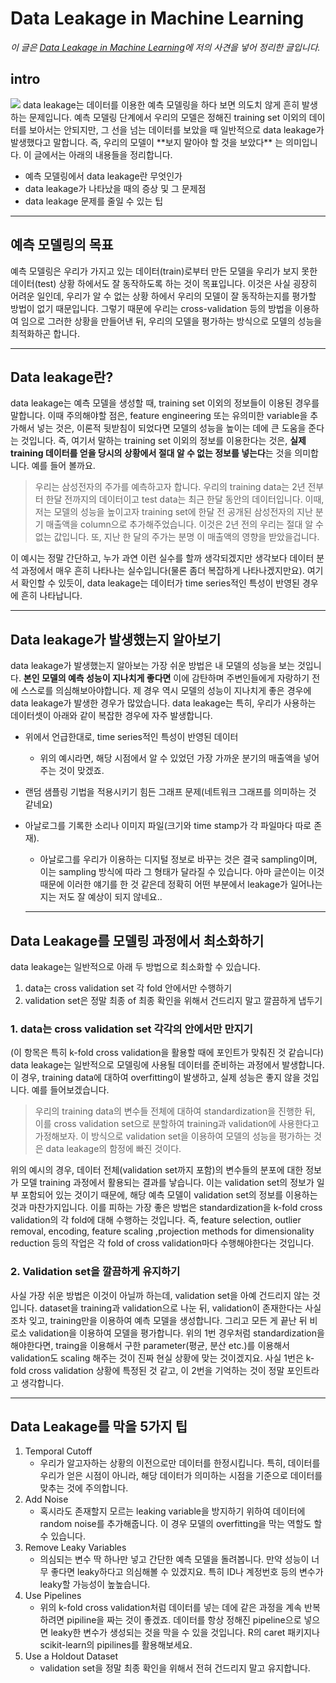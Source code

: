 # Data Leakage in Machine Learning

*이 글은 <a href="https://machinelearningmastery.com/data-leakage-machine-learning/">Data Leakage in Machine Learning</a>에 저의 사견을 넣어 정리한 글입니다.*

## intro
<img src="https://mblogthumb-phinf.pstatic.net/20160514_249/padi328366_1463234969276YhM6i_JPEG/%B0%EE%BC%BA2.jpg?type=w800">
data leakage는 데이터를 이용한 예측 모델링을 하다 보면 의도치 않게 흔히 발생하는 문제입니다. 예측 모델링 단계에서 우리의 모델은 정해진 training set 이외의 데이터를 보아서는 안되지만, 그 선을 넘는 데이터를 보았을 때 일반적으로 data leakage가 발생했다고 말합니다. 즉, 우리의 모델이 **보지 말아야 할 것을 보았다** 는 의미입니다. 이 글에서는 아래의 내용들을 정리합니다.

- 예측 모델링에서 data leakage란 무엇인가
- data leakage가 나타났을 때의 증상 및 그 문제점
- data leakage 문제를 줄일 수 있는 팁

---

## 예측 모델링의 목표

예측 모델링은 우리가 가지고 있는 데이터(train)로부터 만든 모델을 우리가 보지 못한 데이터(test) 상황 하에서도 잘 동작하도록 하는 것이 목표입니다. 이것은 사실 굉장히 어려운 일인데, 우리가 알 수 없는 상황 하에서 우리의 모델이 잘 동작하는지를 평가할 방법이 없기 때문입니다. 그렇기 때문에 우리는 cross-validation 등의 방법을 이용하여 임으로 그러한 상황을 만들어낸 뒤, 우리의 모델을 평가하는 방식으로 모델의 성능을 최적화하곤 합니다.

---

## Data leakage란?

data leakage는 예측 모델을 생성할 때, training set 이외의 정보들이 이용된 경우를 말합니다. 이때 주의해야할 점은, feature engineering 또는 유의미한 variable을 추가해서 넣는 것은, 이론적 뒷받침이 되었다면 모델의 성능을 높이는 데에 큰 도움을 준다는 것입니다. 즉, 여기서 말하는 training set 이외의 정보를 이용한다는 것은, **실제 training 데이터를 얻을 당시의 상황에서 절대 알 수 없는 정보를 넣는다**는 것을 의미합니다. 예를 들어 볼까요.

> 우리는 삼성전자의 주가를 예측하고자 합니다. 우리의 training data는 2년 전부터 한달 전까지의 데이터이고 test data는 최근 한달 동안의 데이터입니다. 이때, 저는 모델의 성능을 높이고자 training set에 한달 전 공개된 삼성전자의 지난 분기 매출액을 column으로 추가해주었습니다. 이것은 2년 전의 우리는 절대 알 수 없는 값입니다. 또, 지난 한 달의 주가는 분명 이 매출액의 영향을 받았을겁니다.

이 예시는 정말 간단하고, 누가 과연 이런 실수를 할까 생각되겠지만 생각보다 데이터 분석 과정에서 매우 흔히 나타나는 실수입니다(물론 좀더 복잡하게 나타나겠지만요). 여기서 확인할 수 있듯이, data leakage는 데이터가 time series적인 특성이 반영된 경우에 흔히 나타납니다.

---

## Data leakage가 발생했는지 알아보기

data leakage가 발생했는지 알아보는 가장 쉬운 방법은 내 모델의 성능을 보는 것입니다. **본인 모델의 예측 성능이 지나치게 좋다면** 이에 감탄하며 주변인들에게 자랑하기 전에 스스로를 의심해보아야합니다. 제 경우 역시 모델의 성능이 지나치게 좋은 경우에 data leakage가 발생한 경우가 많았습니다. data leakage는 특히, 우리가 사용하는 데이터셋이 아래와 같이 복잡한 경우에 자주 발생합니다.

- 위에서 언급한대로, time series적인 특성이 반영된 데이터
    - 위의 예시라면, 해당 시점에서 알 수 있었던 가장 가까운 분기의 매출액을 넣어주는 것이 맞겠죠.
- 랜덤 샘플링 기법을 적용시키기 힘든 그래프 문제(네트워크 그래프를 의미하는 것 같네요)
- 아날로그를 기록한 소리나 이미지 파일(크기와 time stamp가 각 파일마다 따로 존재).
    - 아날로그를 우리가 이용하는 디지털 정보로 바꾸는 것은 결국 sampling이며, 이는 sampling 방식에 따라 그 형태가 달라질 수 있습니다. 아마 글쓴이는 이것 때문에 이러한 얘기를 한 것 같은데 정확히 어떤 부분에서 leakage가 일어나는지는 저도 잘 예상이 되지 않네요..
    
    ---

## Data Leakage를 모델링 과정에서 최소화하기

data leakage는 일반적으로 아래 두 방법으로 최소화할 수 있습니다.

1. data는 cross validation set 각 fold 안에서만 수행하기
2. validation set은 정말 최종 of 최종 확인을 위해서 건드리지 말고 깔끔하게 냅두기

### 1. data는 cross validation set 각각의 안에서만 만지기

(이 항목은 특히 k-fold cross validation을 활용할 때에 포인트가 맞춰진 것 같습니다)  
data leakage는 일반적으로 모델링에 사용될 데이터를 준비하는 과정에서 발생합니다. 이 경우, training data에 대하여 overfitting이 발생하고, 실제 성능은 좋지 않을 것입니다. 예를 들어보겠습니다.

> 우리의 training data의 변수들 전체에 대하여 standardization을 진행한 뒤, 이를 cross validation set으로 분할하여 training과 validation에 사용한다고 가정해보자. 이 방식으로 validation set을 이용하여 모델의 성능을 평가하는 것은 data leakage의 함정에 빠진 것이다.

위의 예시의 경우, 데이터 전체(validation set까지 포함)의 변수들의 분포에 대한 정보가 모델 training 과정에서 활용되는 결과를 낳습니다. 이는 validation set의 정보가 일부 포함되어 있는 것이기 때문에, 해당 예측 모델이 validation set의 정보를 이용하는 것과 마찬가지입니다. 이를 피하는 가장 좋은 방법은 standardization을 k-fold cross validation의 각 fold에 대해 수행하는 것입니다. 즉, feature selection, outlier removal, encoding, feature scaling ,projection methods for dimensionality reduction 등의 작업은 각 fold of cross validation마다 수행해야한다는 것입니다.

### 2. Validation set을 깔끔하게 유지하기

사실 가장 쉬운 방법은 이것이 아닐까 하는데, validation set을 아예 건드리지 않는 것입니다. dataset을 training과 validation으로 나눈 뒤, validation이 존재한다는 사실조차 잊고, training만을 이용하여 예측 모델을 생성합니다. 그리고 모든 게 끝난 뒤 비로소 validation을 이용하여 모델을 평가합니다. 위의 1번 경우처럼 standardization을 해야한다면, traing을 이용해서 구한 parameter(평균, 분산 etc.)를 이용해서 validation도 scaling 해주는 것이 진짜 현실 상황에 맞는 것이겠지요. 사실 1번은 k-fold cross validation 상황에 특정된 것 같고, 이 2번을 기억하는 것이 정말 포인트라고 생각합니다.

---

## Data Leakage를 막을 5가지 팁

1. Temporal Cutoff
    - 우리가 알고자하는 상황의 이전으로만 데이터를 한정시킵니다. 특히, 데이터를 우리가 얻은 시점이 아니라, 해당 데이터가 의미하는 시점을 기준으로 데이터를 맞추는 것에 주의합니다.
2. Add Noise
    - 혹시라도 존재할지 모르는 leaking variable을 방지하기 위하여 데이터에 random noise를 추가해줍니다. 이 경우 모델의 overfitting을 막는 역할도 할 수 있습니다.
3. Remove Leaky Variables
    - 의심되는 변수 딱 하나만 넣고 간단한 예측 모델을 돌려봅니다. 만약 성능이 너무 좋다면 leaky하다고 의심해볼 수 있겠지요. 특히 ID나 계정번호 등의 변수가 leaky할 가능성이 높높습니다.
4. Use Pipelines
    - 위의 k-fold cross validation처럼 데이터를 넣는 데에 같은 과정을 계속 반복하려면 pipiline을 짜는 것이 좋겠죠. 데이터를 항상 정해진 pipeline으로 넣으면 leaky한 변수가 생성되는 것을 막을 수 있을 것입니다. R의 caret 패키지나 scikit-learn의 pipilines를 활용해보세요.
5. Use a Holdout Dataset
    - validation set을 정말 최종 확인을 위해서 전혀 건드리지 말고 유지합니다.

    
